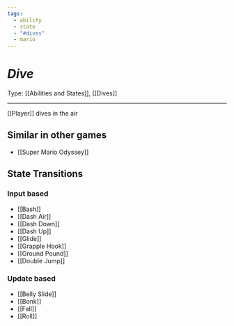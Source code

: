 ```yaml
---
tags:
  - ability
  - state
  - "#dives"
  - mario
---
```

# _Dive_

Type: [[Abilities and States]], [[Dives]]

----


[[Player]] dives in the air


## Similar in other games

* [[Super Mario Odyssey]]


## State Transitions

### Input based

* [[Bash]]
* [[Dash Air]]
* [[Dash Down]]
* [[Dash Up]]
* [[Glide]]
* [[Grapple Hook]]
* [[Ground Pound]]
* [[Double Jump]]

### Update based

* [[Belly Slide]]
* [[Bonk]]
* [[Fall]]
* [[Roll]]